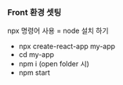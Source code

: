 ### Front 환경 셋팅
 npx 명령어 사용 = node 설치 하기 
 - npx create-react-app my-app
 - cd my-app
 - npm i (open folder 시)
 - npm start
